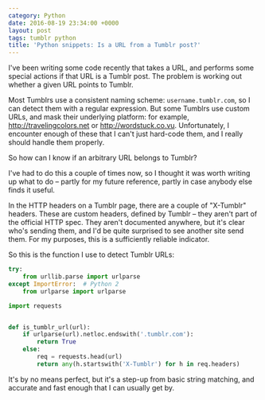 ```yaml
---
category: Python
date: 2016-08-19 23:34:00 +0000
layout: post
tags: tumblr python
title: 'Python snippets: Is a URL from a Tumblr post?'
---
```


I've been writing some code recently that takes a URL, and performs some special actions if that URL is a Tumblr post.
The problem is working out whether a given URL points to Tumblr.

Most Tumblrs use a consistent naming scheme: `username.tumblr.com`, so I can detect them with a regular expression.
But some Tumblrs use custom URLs, and mask their underlying platform: for example, <http://travelingcolors.net> or <http://wordstuck.co.vu>.
Unfortunately, I encounter enough of these that I can't just hard-code them, and I really should handle them properly.

So how can I know if an arbitrary URL belongs to Tumblr?

I've had to do this a couple of times now, so I thought it was worth writing up what to do – partly for my future reference, partly in case anybody else finds it useful.

In the HTTP headers on a Tumblr page, there are a couple of "X-Tumblr" headers.
These are custom headers, defined by Tumblr – they aren't part of the official HTTP spec.
They aren't documented anywhere, but it's clear who's sending them, and I'd be quite surprised to see another site send them.
For my purposes, this is a sufficiently reliable indicator.

So this is the function I use to detect Tumblr URLs:

```python
try:
    from urllib.parse import urlparse
except ImportError:  # Python 2
    from urlparse import urlparse

import requests


def is_tumblr_url(url):
    if urlparse(url).netloc.endswith('.tumblr.com'):
        return True
    else:
        req = requests.head(url)
        return any(h.startswith('X-Tumblr') for h in req.headers)
```

It's by no means perfect, but it's a step-up from basic string matching, and accurate and fast enough that I can usually get by.